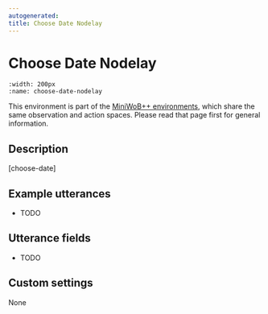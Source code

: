 ```yaml
---
autogenerated:
title: Choose Date Nodelay
---
```


# Choose Date Nodelay

```{figure} ../../_static/videos/miniwob/choose-date-nodelay.gif 
:width: 200px
:name: choose-date-nodelay
```

This environment is part of the <a href='..'>MiniWoB++ environments</a>, which share the same observation and action spaces. Please read that page first for general information.

## Description

[choose-date]

## Example utterances

* TODO

## Utterance fields

* TODO

## Custom settings

None
